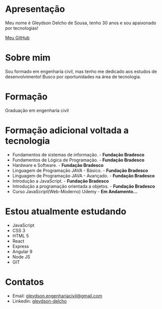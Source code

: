 <!--
**gleydson-delcho/gleydson-delcho** is a ✨ _special_ ✨ repository because its `README.md` (this file) appears on your GitHub profile.

Here are some ideas to get you started:

- 🔭 I’m currently working on ...
- 🌱 I’m currently learning ...
- 👯 I’m looking to collaborate on ...
- 🤔 I’m looking for help with ...
- 💬 Ask me about ...
- 📫 How to reach me: ...
- 😄 Pronouns: ...
- ⚡ Fun fact: ...
-->

# Apresentação

<p>Meu nome é Gleydson Delcho de Sousa, tenho 30 anos e sou apaixonado por tecnologias!</p>

[Meu GitHub](https://github.com/gleydson-delcho/)
# Sobre mim

<p>Sou formado em engenharia civil, mas tenho me dedicado aos estudos de desenvolvimento! Busco por oportunidades na área de tecnologia.</p>

# Formação

<p>Graduação em engenharia civil</p>

# Formação adicional voltada a tecnologia

* Fundamentos de sistemas de informação. - __Fundação Bradesco__
* Fundamentos de Lógica de Programação. - __Fundação Bradesco__
* Hardware e Software. - __Fundação Bradesco__
* Linguagem de Programação JAVA - Básico. - __Fundação Bradesco__
* Linguagem de Programação JAVA - Avançado. - __Fundação Bradesco__
* Introdução a JavaScript. - __Fundação Bradesco__
* Introdução a programação orientada a objetos. - __Fundação Bradesco__
* Curso JavaScript(Web-Moderno) Udemy - __Em Andamento...__

# Estou atualmente estudando

* JavaScript
* CSS 3
* HTML 5
* React
* Express
* Angular 9
* Node JS
* GIT

# Contatos

* Email: [gleydson.engenhariacivil@gmail.com](gleydson.engenhariacivil@gmail.com)
* Linkedin: [gleydson-delcho](https://www.linkedin.com/in/gleydson-delcho-0b35a679/)
